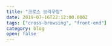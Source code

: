 ```yaml
---
title: "크로스 브라우징"
date: 2019-07-16T22:12:00.000Z
tags: ["cross-browsing", "front-end"]
category: blog
open: false
---
```


<br />
